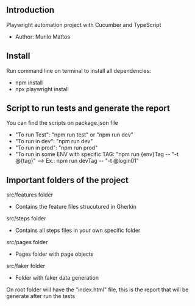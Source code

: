 ## Introduction
Playwright automation project with Cucumber and TypeScript
- Author: Murilo Mattos

## Install
Run command line on terminal to install all dependencies:
- npm install
- npx playwright install

## Script to run tests and generate the report
You can find the scripts on package.json file

- "To run Test": "npm run test" or "npm run dev" 
- "To run in dev": "npm run dev" 
- "To run in prod": "npm run prod" 
- "To run in some ENV with specific TAG: "npm run {env}Tag -- "-t @{tag}" --> Ex.: npm run devTag -- "-t @login01" 

## Important folders of the project
src/features folder
- Contains the feature files strucutured in Gherkin

src/steps folder
- Contains all steps files in your own specific folder

src/pages folder
- Pages folder with page objects

src/faker folder
- Folder with faker data generation

On root folder will have the "index.html" file, this is the report that will be generate after run the tests